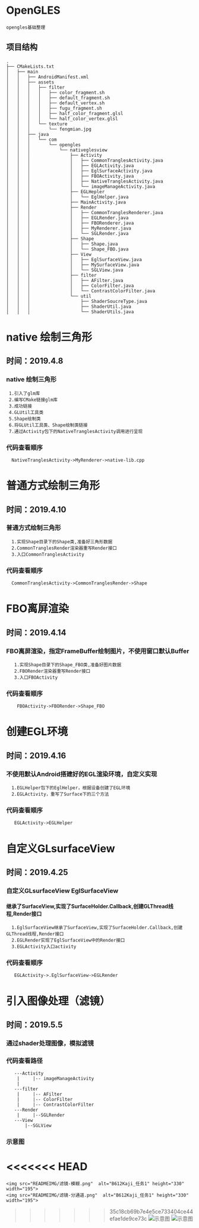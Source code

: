 # OpenGLES
    opengles基础整理

## 项目结构

    .
    ├── CMakeLists.txt
    │   ├── main
    │   │   ├── AndroidManifest.xml
    │   │   ├── assets
    │   │   │   ├── filter
    │   │   │   │   ├── color_fragment.sh
    │   │   │   │   ├── default_fragment.sh
    │   │   │   │   ├── default_vertex.sh
    │   │   │   │   ├── fugu_fragment.sh
    │   │   │   │   ├── half_color_fragment.glsl
    │   │   │   │   └── half_color_vertex.glsl
    │   │   │   └── texture
    │   │   │       └── fengmian.jpg
    │   │   ├── java
    │   │   │   └── com
    │   │   │       └── opengles
    │   │   │           └── nativeglesview
    │   │   │               ├── Activity
    │   │   │               │   ├── CommonTranglesActivity.java
    │   │   │               │   ├── EGLActivity.java
    │   │   │               │   ├── EglSurfaceActivity.java
    │   │   │               │   ├── FBOActivity.java
    │   │   │               │   ├── NativeTranglesActivity.java
    │   │   │               │   └── imageManageActivity.java
    │   │   │               ├── EGLHepler
    │   │   │               │   └── EglHelper.java
    │   │   │               ├── MainActivity.java
    │   │   │               ├── Render
    │   │   │               │   ├── CommonTranglesRenderer.java
    │   │   │               │   ├── EGLRender.java
    │   │   │               │   ├── FBORenderer.java
    │   │   │               │   ├── MyRenderer.java
    │   │   │               │   └── SGLRender.java
    │   │   │               ├── Shape
    │   │   │               │   ├── Shape.java
    │   │   │               │   └── Shape_FBO.java
    │   │   │               ├── View
    │   │   │               │   ├── EglSurfaceView.java
    │   │   │               │   ├── MySurfaceView.java
    │   │   │               │   └── SGLView.java
    │   │   │               ├── filter
    │   │   │               │   ├── AFilter.java
    │   │   │               │   ├── ColorFilter.java
    │   │   │               │   └── ContrastColorFilter.java
    │   │   │               └── util
    │   │   │                   ├── ShaderSoucreType.java
    │   │   │                   ├── ShaderUtil.java
    │   │   │                   └── ShaderUtils.java
        
# native 绘制三角形
   ## 时间：2019.4.8
   ### native 绘制三角形
     1.引入了glm库
     2.编写CMake链接glm库
     3.成功链接
     4.GLUtil工具类
     5.Shape绘制类
     6.将GLUtil工具类、Shape绘制类链接
     7.通过Activity包下的NativeTranglesActivity调用进行呈现
   ### 代码查看顺序
      NativeTranglesActivity->MyRenderer->native-lib.cpp
# 普通方式绘制三角形
   ## 时间：2019.4.10
   ### 普通方式绘制三角形
      1.实现Shape目录下的Shape类,准备好三角形数据
      2.CommonTranglesRender渲染器重写Render接口
      3.入口CommonTranglesActivity
   ### 代码查看顺序
      CommonTranglesActivity->CommonTranglesRender->Shape
# FBO离屏渲染
   ## 时间：2019.4.14
   ### FBO离屏渲染，指定FrameBuffer绘制图片，不使用窗口默认Buffer
       1.实现Shape目录下的Shape_FBO类,准备好图片数据
       2.FBORender渲染器重写Render接口
       3.入口FBOActivity
   ### 代码查看顺序
        FBOActivity->FBORender->Shape_FBO
# 创建EGL环境
   ## 时间：2019.4.16
   ### 不使用默认Android搭建好的EGL渲染环境，自定义实现
      1.EGLHelper包下的EglHelper，根据设备创建了EGL环境
      2.EGLActivity，重写了Surface下的三个方法
   ### 代码查看顺序
       EGLActivity->EGLHelper
       
# 自定义GLsurfaceView
   ## 时间：2019.4.25
   ### 自定义GLsurfaceView EglSurfaceView
   #### 继承了SurfaceView,实现了SurfaceHolder.Callback,创建GLThread线程,Render接口
      1.EglSurfaceView继承了SurfaceView,实现了SurfaceHolder.Callback,创建GLThread线程,Render接口
      2.EGLRender实现了EglSurfaceView中的Render接口
      3.EGLActivity入口activity
   ### 代码查看顺序
       EGLActivity->.EglSurfaceView->EGLRender
#  引入图像处理（滤镜）
   ## 时间：2019.5.5
   ### 通过shader处理图像，模拟滤镜
   ### 代码查看路径
       ---Activity
        |     |-- imageManageActivity   
        |
       ---filter
        |     |-- AFilter     
        |     |-- ColorFilter
        |     |-- ContrastColorFilter
       ---Render
        |     |--SGLRender 
       ---View
           |--SGLView 
   ### 示意图
   
<<<<<<< HEAD
=======
    <img src="READMEIMG/滤镜-模糊.png"  alt="B612Kaji_任务1" height="330" width="195">
    <img src="READMEIMG/滤镜-分通道.png"  alt="B612Kaji_任务1" height="330" width="195">
>>>>>>> 35c18cb69b7e4e5ce733404ce44efae1de9ce73c
   ![示意图](READMEIMG/滤镜-模糊.png)
   ![示意图](READMEIMG/滤镜-分通道.png)  
    
